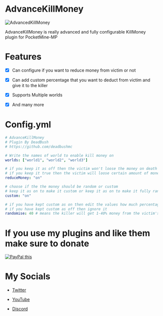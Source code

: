 <h1>AdvanceKillMoney</h1>

![AdvancedKillMoney](https://user-images.githubusercontent.com/66917109/133419905-c0ed8e7e-86a6-4ee9-a77b-e13d350f93ae.png)

AdvanceKillMoney is really advanced and fully configurable KillMoney plugin for PocketMine-MP

<h1>Features</h1>

- [x] Can configure if you want to reduce money from victim or not

- [x] Can add custom percentage that you want to deduct from victim and give it to the killer

- [x] Supports Multiple worlds

- [x] And many more

<h1>Config.yml</h1>

```yaml
# AdvanceKillMoney
# Plugin By DeadBush
# https://github.com/deadbushmc

# Write the names of world to enable kill money on
worlds: ["world1", "world2", "world3"]

# if you keep it as off then the victim won't loose the money on death but only killer will get the money
# if you keep it true then the victim will loose certain amount of money on death and will be given to the killer
reduceMoney: "on"

# choose if the the money should be random or custom
# keep it as on to make it custom or keep it as on to make it fully random 1-100%
custom: "on"

# if you have kept custom as on then edit the values how much percentage max should be deducted from victim and given to killer no need to add % at end just add the numeric value
# if you have kept custom as off then ignore it
randomise: 40 # means the killer will get 1-40% money from the victim's account
```

<h1>If you use my plugins and like them make sure to donate</h1>

<a href="https://www.paypal.me/deadbushnetric" 
target="htps://paypal.me/deadbushnetric">
<img src="https://www.paypalobjects.com/en_US/GB/i/btn/btn_donateCC_LG.gif" alt="PayPal this" 
title="PayPal – The safer, easier way to pay online!" border="0" />
</a>

<h1>My Socials</h1>

- <a href="https://twitter.com/deadbushmc">Twitter</a>

- <a href="https://youtube.com/deadbush">YouTube</a>

- <a href="https://discord.gg/q7fKBTfeYp">Discord</a>

